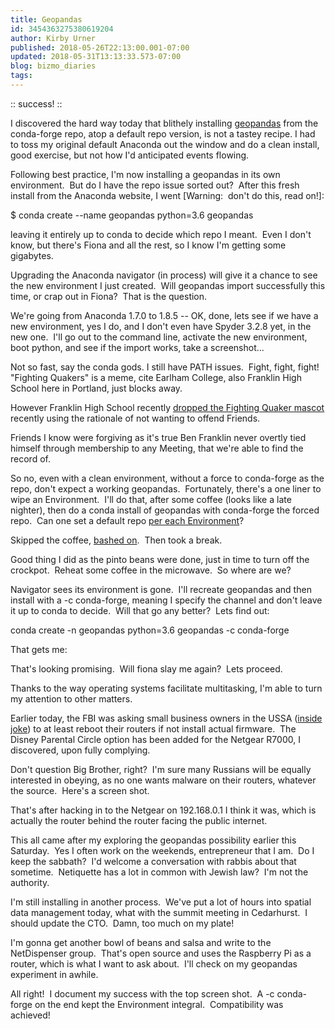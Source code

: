 ```yaml
---
title: Geopandas
id: 3454363275380619204
author: Kirby Urner
published: 2018-05-26T22:13:00.001-07:00
updated: 2018-05-31T13:13:33.573-07:00
blog: bizmo_diaries
tags: 
---
```


[](https://blogger.googleusercontent.com/img/b/R29vZ2xl/AVvXsEj3lV_Rf2E0BCKLtWj6J1ei2pE1DuBH8bXIbusxXFer5OByxTmrSqS9vSzZPegMKBmJ0crztnOiLl5Viz-46MMAqKGeK8UZhuH1BTD9_SEPcfixM1V_Nr8NbPUD41RtZUvolSk1/s1600/geopandas_success.tiff)

:: success! ::

I discovered the hard way today that blithely installing [geopandas](http://geopandas.readthedocs.io/en/latest/) from the conda-forge repo, atop a default repo version, is not a tastey recipe. I had to toss my original default Anaconda out the window and do a clean install, good exercise, but not how I'd anticipated events flowing.

Following best practice, I'm now installing a geopandas in its own environment.  But do I have the repo issue sorted out?  After this fresh install from the Anaconda website, I went [Warning:  don't do this, read on!]:

$ conda create --name geopandas python=3.6 geopandas

leaving it entirely up to conda to decide which repo I meant.  Even I don't know, but there's Fiona and all the rest, so I know I'm getting some gigabytes.

Upgrading the Anaconda navigator (in process) will give it a chance to see the new environment I just created.  Will geopandas import successfully this time, or crap out in Fiona?  That is the question.

We're going from Anaconda 1.7.0 to 1.8.5 -- OK, done, lets see if we have a new environment, yes I do, and I don't even have Spyder 3.2.8 yet, in the new one.  I'll go out to the command line, activate the new environment, boot python, and see if the import works, take a screenshot...

[](https://blogger.googleusercontent.com/img/b/R29vZ2xl/AVvXsEi2SrBE1JhMpLE2gzF_A3iu2OUnPXbeJeMsPTOfKd59tdT9cvfPNvvRdkK7SOp5VCHX0giBLR0CffukgkPOcUsv75ahAX8PX6s1zyn8vIUJ2KSI1z20fGntBtIJ0YIKKKXVJMcc/s1600/conda_activate_oops.tiff)
Not so fast, say the conda gods. I still have PATH issues.  Fight, fight, fight!  "Fighting Quakers" is a meme, cite Earlham College, also Franklin High School here in Portland, just blocks away.

[](https://www.flickr.com/photos/kirbyurner/27153082297/in/photolist-HnqDnk-F7Udph-pxkvi7-axj4op/)

However Franklin High School recently [dropped the Fighting Quaker mascot](http://www.sacbee.com/news/nation-world/national/article211108734.html) recently using the rationale of not wanting to offend Friends.

Friends I know were forgiving as it's true Ben Franklin never overtly tied himself through membership to any Meeting, that we're able to find the record of.

[](https://blogger.googleusercontent.com/img/b/R29vZ2xl/AVvXsEhoQm7feCJrl-wxNKihZkNacxD27nUk28VtiYR-0VHkROLoa7Bcad4XRwUnM5TJfOsT1kyRqTVEk-wyJTfbewILmwsdTcis8UryBP6fuKttwJ6i3dGjg-3GBPgArTY8ohma_Owh/s1600/geopandas_waste_of_time_2018.jpg)

So no, even with a clean environment, without a force to conda-forge as the repo, don't expect a working geopandas.  Fortunately, there's a one liner to wipe an Environment.  I'll do that, after some coffee (looks like a late nighter), then do a conda install of geopandas with conda-forge the forced repo.  Can one set a default repo [per each Environment](https://conda.io/docs/user-guide/tasks/manage-channels.html)?

Skipped the coffee, [bashed on](https://conda.io/docs/commands/env/conda-env-remove.html).  Then took a break.

Good thing I did as the pinto beans were done, just in time to turn off the crockpot.  Reheat some coffee in the microwave.  So where are we?

Navigator sees its environment is gone.  I'll recreate geopandas and then install with a -c conda-forge, meaning I specify the channel and don't leave it up to conda to decide.  Will that go any better?  Lets find out:

conda create -n geopandas python=3.6 geopandas -c conda-forge

That gets me:

[](https://blogger.googleusercontent.com/img/b/R29vZ2xl/AVvXsEj48Na9drlJOPBZ44cGT1ICsHnhl6GtmaCYQoscIurQGCcc7IdY_fK97mnveuRjB-mwAjY9xPdgYvgX5ATPY3MtLCMqbbwjCmKVZYNl15pevUk0GCHQDGlcre91U4LBZPSgkNfe/s1600/conda-forge-install-geopandas.tiff)

That's looking promising.  Will fiona slay me again?  Lets proceed.

Thanks to the way operating systems facilitate multitasking, I'm able to turn my attention to other matters.

Earlier today, the FBI was asking small business owners in the USSA ([inside joke](http://controlroom.blogspot.com/2017/02/rabble-babble.html)) to at least reboot their routers if not install actual firmware.  The Disney Parental Circle option has been added for the Netgear R7000, I discovered, upon fully complying.

Don't question Big Brother, right?  I'm sure many Russians will be equally interested in obeying, as no one wants malware on their routers, whatever the source.  Here's a screen shot.

[](https://blogger.googleusercontent.com/img/b/R29vZ2xl/AVvXsEgzEwFhZuZ5ni9fNJ7v8xiQm0LT0VDc-w7JCoxoolMCRIvjxXgq6wEwAMwoSOWAxhSOpdI_mz67UaJD6DMVJOr_drVYFtATQWhe3mY6gj_6jJQS2TVZkTmQ1LhiLOqjp79hxLbj/s1600/netgear_parental_circle.tiff)

That's after hacking in to the Netgear on 192.168.0.1 I think it was, which is actually the router behind the router facing the public internet.

This all came after my exploring the geopandas possibility earlier this Saturday.  Yes I often work on the weekends, entrepreneur that I am.  Do I keep the sabbath?  I'd welcome a conversation with rabbis about that sometime.  Netiquette has a lot in common with Jewish law?  I'm not the authority.

I'm still installing in another process.  We've put a lot of hours into spatial data management today, what with the summit meeting in Cedarhurst.  I should update the CTO.  Damn, too much on my plate!

I'm gonna get another bowl of beans and salsa and write to the NetDispenser group.  That's open source and uses the Raspberry Pi as a router, which is what I want to ask about.  I'll check on my geopandas experiment in awhile.

All right!  I document my success with the top screen shot.  A -c conda-forge on the end kept the Environment integral.  Compatibility was achieved!